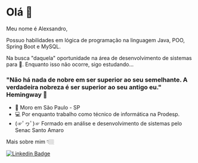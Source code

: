 # Olá 👋

Meu nome é Alexsandro,

Possuo habilidades em lógica de programação na linguagem Java, POO, Spring Boot e MySQL.

Na busca "daquela" oportunidade na área de desenvolvimento de sistemas para 🚀.
Enquanto isso não ocorre, sigo estudando...

### "Não há nada de nobre em ser superior ao seu semelhante. A verdadeira nobreza é ser superior ao seu antigo eu." Hemingway 🧠

- 📍 Moro em São Paulo - SP
- 💻 Por enquanto trabalho como técnico de informática na Prodesp.
- (☞ﾟヮﾟ)☞ Formado em análise e desenvolvimento de sistemas pelo Senac Santo Amaro

Mais sobre mim 👇🏼

[![Linkedin Badge](https://img.shields.io/badge/-LinkedIn-blue?style=flat-square&logo=Linkedin&logoColor=white&link=https://www.linkedin.com/in/alexsandrosr/)](https://www.linkedin.com/in/alexsandrosr/)
